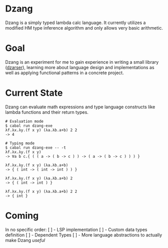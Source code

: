 # Dzang

Dzang is a simply typed lambda calc language.
It currently utilizes a modified HM type inference algorithm and only allows very basic arithmetic.

# Goal

Dzang is an experiment for me to gain experience in writing a small library ([dzarser](https://github.com/ndzik/dzarser)), learning more about language design and implementations as well as applying functional patterns in a concrete project.

# Current State
Dzang can evaluate math expressions and type language constructs like lambda functions and their return types.

```
# Evaluation mode
$ cabal run dzang-exe
λf.λx.λy.(f x y) (λa.λb.a+b) 2 2
-> 4

# Typing mode
$ cabal run dzang-exe -- -t
λf.λx.λy.(f x y)
-> ∀a b c.{ ( ( a -> ( b -> c ) ) -> ( a -> ( b -> c ) ) ) }

λf.λx.λy.(f x y) (λa.λb.a+b)
-> { ( int -> ( int -> int ) ) }

λf.λx.λy.(f x y) (λa.λb.a+b) 2
-> { ( int -> int ) }

λf.λx.λy.(f x y) (λa.λb.a+b) 2 2
-> { int }
```

# Coming

In no specific order:
  [ ] - LSP implementation
  [ ] - Custom data types definition
  [ ] - Dependent Types
  [ ] - More language abstractions to actually make Dzang _useful_
